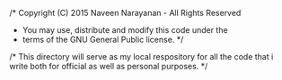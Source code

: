   /* Copyright (C) 2015 Naveen Narayanan - All Rights Reserved
 * You may use, distribute and modify this code under the
 * terms of the GNU General Public license.
 */

/*
  This directory will serve as my local respository for all the 
  code that i write both for official as well as personal purposes.
*/


